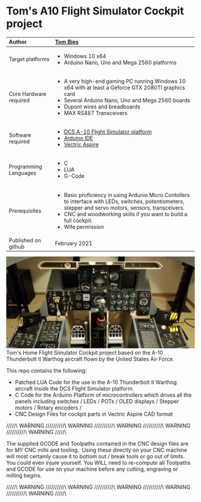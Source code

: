 # Tom's A10 Flight Simulator Cockpit project


| Author | [Tom Bies](https://github.com/tbies) |
|:---|:---|
| Target platforms   | <ul><li>Windows 10 x64</li><li>Arduino Nano, Uno and Mega 2560 platforms</li></ul> |
| Core Hardware required | <ul><li>A very high-end gaming PC running Windows 10 x64 with at least a Geforce GTX 2080TI graphics card</li><li>Several Arduino Nano, Uno and Mega 2560 boards</li><li>Dupont wires and breadboards</li><li>MAX RS487 Transceivers</li></ul> |
| Software required | <ul><li>[DCS A-10 Flight Simulator platform](https://www.digitalcombatsimulator.com/en/)</li><li>[Arduino IDE](https://www.arduino.cc/en/software)</li><li>[Vectric Aspire](https://www.vectric.com/products/aspire)</li></ul>|
| Programming Languages | <ul><li>C</li><li>LUA</li><li>G-Code</li></ul> |
| Prerequisites | <ul><li>Basic proficiency in using Ardunio Micro Contollers to interface with LEDs, switches, potentiometers, stepper and servo motors, sensors, transceivers.</li><li>CNC and woodworking skills if you want to build a full cockpit.</li><li>Wife permission</li></ul> |
| Published on github | February 2021 |

<img src = "https://github.com/tbies/A10FlightSimulator/blob/main/Cover.jpg" >
Tom's Home Flight Simulator Cockpit project based on the A-10 Thunderbolt II Warthog aircraft flown by the United States Air Force.  

This repo contains the following:
* Patched LUA Code for the use in the A-10 Thunderbolt II Warthog aircraft inside the DCS Flight Simulator platform. 
* C Code for the Arduino Platform of microcontrollers which drives all the panels including switches / LEDs / POTs / OLED displays / Stepper motors / Rotary encoders /  
* CNC Design Files for cockpit parts in Vectric Aspire CAD format

/\/\/\/\/\ WARNING /\/\/\/\/\/\/\/\/\/\ WARNING /\/\/\/\/\/\/\/\/\/\ WARNING /\/\/\/\/\/\/\/\/\/\ WARNING /\/\/\/\/\/\/\/\/\/\ WARNING /\/\/\/\/\

The supplied GCODE and Toolpaths contained in the CNC design files are for *MY* CNC mills and tooling.  Using these directly on your CNC machine will most certainly cause it to bottom out / break tools or go out of limits.  You could even injure yourself.  You WILL need to re-compute all Toolpaths and GCODE for use on your machine before any cutting, engraving or milling begins.  

/\/\/\/\/\ WARNING /\/\/\/\/\/\/\/\/\/\ WARNING /\/\/\/\/\/\/\/\/\/\ WARNING /\/\/\/\/\/\/\/\/\/\ WARNING /\/\/\/\/\/\/\/\/\/\ WARNING /\/\/\/\/\
